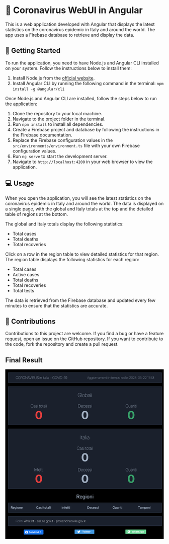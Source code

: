 :microscope: Coronavirus WebUI in Angular
=========================================

This is a web application developed with Angular that displays the latest statistics on the coronavirus epidemic in Italy and around the world. The app uses a Firebase database to retrieve and display the data.

:rocket: Getting Started
------------------------

To run the application, you need to have Node.js and Angular CLI installed on your system. Follow the instructions below to install them:

1.  Install Node.js from the [official website](https://nodejs.org/).
2.  Install Angular CLI by running the following command in the terminal: `npm install -g @angular/cli`

Once Node.js and Angular CLI are installed, follow the steps below to run the application:

1.  Clone the repository to your local machine.
2.  Navigate to the project folder in the terminal.
3.  Run `npm install` to install all dependencies.
4.  Create a Firebase project and database by following the instructions in the Firebase documentation.
5.  Replace the Firebase configuration values in the `src/environments/environment.ts` file with your own Firebase configuration values.
6.  Run `ng serve` to start the development server.
7.  Navigate to `http://localhost:4200` in your web browser to view the application.

:computer: Usage
----------------

When you open the application, you will see the latest statistics on the coronavirus epidemic in Italy and around the world. The data is displayed on a single page, with the global and Italy totals at the top and the detailed table of regions at the bottom.

The global and Italy totals display the following statistics:

-   Total cases
-   Total deaths
-   Total recoveries

Click on a row in the region table to view detailed statistics for that region. The region table displays the following statistics for each region:

-   Total cases
-   Active cases
-   Total deaths
-   Total recoveries
-   Total tests

The data is retrieved from the Firebase database and updated every few minutes to ensure that the statistics are accurate.

:raised_hands: Contributions
----------------------------

Contributions to this project are welcome. If you find a bug or have a feature request, open an issue on the GitHub repository. If you want to contribute to the code, fork the repository and create a pull request.

## Final Result
![img.png](img.png)
